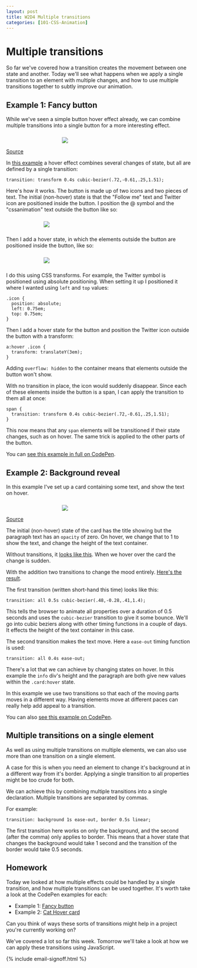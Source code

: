 ```yaml
---
layout: post
title: W2D4 Multiple transitions
categories: [101-CSS-Animation]
---
```


# Multiple transitions

So far we've covered how a transition creates the movement between one state and another. Today we'll see what happens when we apply a single transition to an element with multiple changes, and how to use multiple transitions together to subtly improve our animation.

## Example 1: Fancy button

While we've seen a simple button hover effect already, we can combine multiple transitions into a single button for a more interesting effect.

<div class="example">
  <img src="http://s3.amazonaws.com/course-images/multiple-button.gif" style="max-width: 200px; margin: 24px auto 0; display: block;">
  <p class="source"><a href="http://codepen.io/donovanh/pen/YPMGpJ">Source</a></p>
</div>

In [this example](http://codepen.io/donovanh/pen/YPMGpJ) a hover effect combines several changes of state, but all are defined by a single transition:

    transition: transform 0.4s cubic-bezier(.72,-0.61,.25,1.51);

Here's how it works. The button is made up of two icons and two pieces of text. The initial (non-hover) state is that the "Follow me" text and Twitter icon are positioned inside the button. I position the @ symbol and the "cssanimation" text outside the button like so:


<div class="example">
  <img src="http://s3.amazonaws.com/course-images/button-element-positioning.png" style="max-width: 300px; margin: 24px auto; display: block;">
</div>

Then I add a hover state, in which the elements outside the button are positioned inside the button, like so:


<div class="example">
  <img src="http://s3.amazonaws.com/course-images/button-element-positioning2.png" style="max-width: 300px; margin: 24px auto; display: block;">
</div>


I do this using CSS transforms. For example, the Twitter symbol is positioned using absolute positioning. When setting it up I positioned it where I wanted using `left` and `top` values:

    .icon {
      position: absolute;
      left: 0.75em;
      top: 0.75em;
    } 

Then I add a hover state for the button and position the Twitter icon outside the button with a transform:

    a:hover .icon {
      transform: translateY(3em);
    }

Adding `overflow: hidden` to the container means that elements outside the button won't show.

With no transition in place, the icon would suddenly disappear. Since each of these elements inside the button is a span, I can apply the transition to them all at once:

    span {
      transition: transform 0.4s cubic-bezier(.72,-0.61,.25,1.51);
    }

This now means that any `span` elements will be transitioned if their state changes, such as on hover. The same trick is applied to the other parts of the button.

You can [see this example in full on CodePen](http://codepen.io/donovanh/pen/YPMGpJ).

## Example 2: Background reveal

In this example I've set up a card containing some text, and show the text on hover.

<div class="example">
  <img src="http://s3.amazonaws.com/course-images/cat.gif" style="max-width: 200px; margin: 24px auto 0; display: block;">
  <p class="source"><a href="http://codepen.io/donovanh/pen/LEvjJg">Source</a></p>
</div>

The initial (non-hover) state of the card has the title showing but the paragraph text has an `opacity` of zero. On hover, we change that to 1 to show the text, and change the height of the text container.

Without transitions, it [looks like this](http://codepen.io/donovanh/pen/PwgKLw?editors=110). When we hover over the card the change is sudden.

With the addition two transitions to change the mood entirely. [Here's the result](http://codepen.io/donovanh/pen/LEvjJg).

The first transition (written short-hand this time) looks like this:

    transition: all 0.5s cubic-bezier(.48,-0.28,.41,1.4);

This tells the browser to animate all properties over a duration of 0.5 seconds and uses the `cubic-bezier` transition to give it some bounce. We'll go into cubic beziers along with other timing functions in a couple of days. It effects the height of the text container in this case.

The second transition makes the text move. Here a `ease-out` timing function is used:

    transition: all 0.4s ease-out;

There's a lot that we can achieve by changing states on hover. In this example the `info` div's height and the paragraph are both give new values within the `.card:hover` state.

In this example we use two transitions so that each of the moving parts moves in a different way. Having elements move at different paces can really help add appeal to a transition.

You can also [see this example on CodePen](http://codepen.io/donovanh/pen/LEvjJg).

## Multiple transitions on a single element

As well as using multiple transitions on multiple elements, we can also use more than one transition on a single element.

A case for this is when you need an element to change it's background at in a different way from it's border. Applying a single transition to all properties might be too crude for both.

We can achieve this by combining multiple transitions into a single declaration. Multiple transitions are separated by commas.

For example:

    transition: background 1s ease-out, border 0.5s linear;

The first transition here works on only the background, and the second (after the comma) only applies to border. This means that a hover state that changes the background would take 1 second and the transition of the border would take 0.5 seconds.

<div class="callout">
  <h2>Homework</h2>

  <p>Today we looked at how multiple effects could be handled by a single transition, and how multiple transitions can be used together. It's worth take a look at the CodePen examples for each:</p>

  <ul>
    <li>Example 1: <a href="http://codepen.io/donovanh/pen/YPMGpJ">Fancy button</a></li>
    <li>Example 2: <a href="http://codepen.io/donovanh/pen/LEvjJg">Cat Hover card</a></li>
  </ul>

  <p>Can you think of ways these sorts of transitions might help in a project you're currently working on?</p>
  
</div>

We've covered a lot so far this week. Tomorrow we'll take a look at how we can apply these transitions using JavaScript.

{% include email-signoff.html %}
